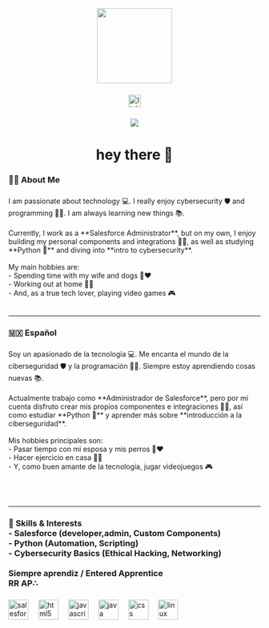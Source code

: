 <div align="center">
  <img height="150" src="https://media2.giphy.com/media/v1.Y2lkPTc5MGI3NjExbHZrdzl2MWR5amF2M25uaTRsejJmZ2VicmhnaTllcWRuYXRnNjh1YyZlcD12MV9pbnRlcm5hbF9naWZfYnlfaWQmY3Q9Zw/ASd0Ukj0y3qMM/giphy.gif"  />
</div>

###

<div align="center">
  <a href="https://www.linkedin.com/in/rr08/" target="_blank">
    <img src="https://img.shields.io/static/v1?message=LinkedIn&logo=linkedin&label=&color=0077B5&logoColor=white&labelColor=&style=for-the-badge" height="25" alt="linkedin logo"  />
  </a>
</div>

###

<div align="center">
  <img src="https://visitor-badge.laobi.icu/badge?page_id=RR0808.RR0808"  />
</div>

###

<h1 align="center">hey there 👋</h1>

###

<h3 align="left">👩‍💻  About Me</h3>

###

<p align="left">I am passionate about technology 💻. I really enjoy cybersecurity 🛡️ and programming 👨‍💻. I am always learning new things 📚.  <br><br>Currently, I work as a **Salesforce Administrator**, but on my own, I enjoy building my personal components and integrations 🔧✨, as well as studying **Python 🐍** and diving into **intro to cybersecurity**.  <br><br>My main hobbies are:  <br>- Spending time with my wife and dogs 🐶❤️  <br>- Working out at home 🏋️‍♂️  <br>- And, as a true tech lover, playing video games 🎮<br><br></p>

---

###

<h3 align="left">🇲🇽 Español</h3>

###

<p align="left">Soy un apasionado de la tecnología 💻. Me encanta el mundo de la ciberseguridad 🛡️ y la programación 👨‍💻. Siempre estoy aprendiendo cosas nuevas 📚.  <br><br>Actualmente trabajo como **Administrador de Salesforce**, pero por mi cuenta disfruto crear mis propios componentes e integraciones 🔧✨, así como estudiar **Python 🐍** y aprender más sobre **introducción a la ciberseguridad**.  <br><br>Mis hobbies principales son:  <br>- Pasar tiempo con mi esposa y mis perros 🐶❤️  <br>- Hacer ejercicio en casa 🏋️‍♂️  <br>- Y, como buen amante de la tecnología, jugar videojuegos 🎮  <br><br><br><br>

---

### 🚀 Skills & Interests<br>- Salesforce (developer,admin, Custom Components)<br>- Python (Automation, Scripting)<br>- Cybersecurity Basics (Ethical Hacking, Networking)<br><br>Siempre aprendiz / Entered Apprentice<br>RR AP∴</p>

###

<div align="left">
  <img src="https://cdn.jsdelivr.net/gh/devicons/devicon/icons/salesforce/salesforce-original.svg" height="40" alt="salesforce logo"  />
  <img width="12" />
  <img src="https://cdn.jsdelivr.net/gh/devicons/devicon/icons/html5/html5-original.svg" height="40" alt="html5 logo"  />
  <img width="12" />
  <img src="https://cdn.jsdelivr.net/gh/devicons/devicon/icons/javascript/javascript-original.svg" height="40" alt="javascript logo"  />
  <img width="12" />
  <img src="https://cdn.jsdelivr.net/gh/devicons/devicon/icons/java/java-original.svg" height="40" alt="java logo"  />
  <img width="12" />
  <img src="https://cdn.jsdelivr.net/gh/devicons/devicon/icons/css3/css3-original.svg" height="40" alt="css logo"  />
  <img width="12" />
  <img src="https://cdn.jsdelivr.net/gh/devicons/devicon/icons/linux/linux-original.svg" height="40" alt="linux logo"  />
</div>

###
